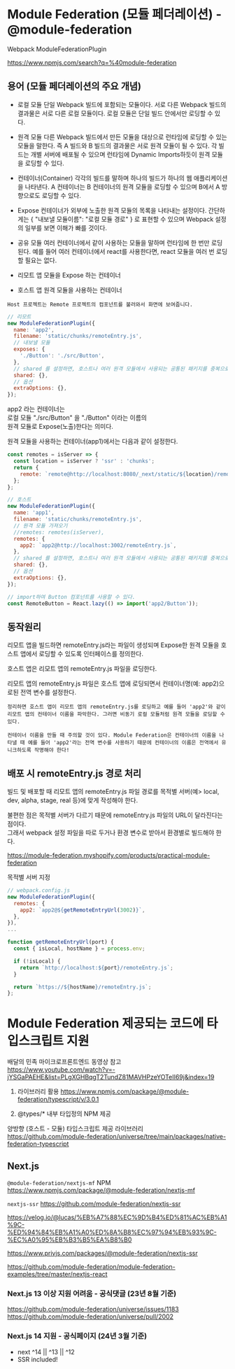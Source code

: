 # Module Federation (모듈 페더레이션) - @module-federation

Webpack ModuleFederationPlugin

https://www.npmjs.com/search?q=%40module-federation

## 용어 (모듈 페더레이션의 주요 개념)

- 로컬 모듈
  단일 Webpack 빌드에 포함되는 모듈이다.
  서로 다른 Webpack 빌드의 결과물은 서로 다른 로컬 모듈이다.
  로컬 모듈은 단일 빌드 안에서만 로딩할 수 있다.

- 원격 모듈
  다른 Webpack 빌드에서 만든 모듈을 대상으로 런타임에 로딩할 수 있는 모듈을 말한다.
  즉 A 빌드와 B 빌드의 결과물은 서로 원격 모듈이 될 수 있다.
  각 빌드는 개별 서버에 배포될 수 있으며 런타임에 Dynamic Imports하듯이 원격 모듈을 로딩할 수 있다.

- 컨테이너(Container)
  각각의 빌드를 말하며 하나의 빌드가 하나의 웹 애플리케이션을 나타낸다.
  A 컨테이너는 B 컨테이너의 원격 모듈을 로딩할 수 있으며 B에서 A 방향으로도 로딩할 수 있다.

- Expose
  컨테이너가 외부에 노출한 원격 모듈의 목록을 나타내는 설정이다.
  간단하게는 { "내보낼 모듈이름": "로컬 모듈 경로" } 로 표현할 수 있으며 Webpack 설정의 일부를 보면 이해가 빠를 것이다.

- 공유 모듈
  여러 컨테이너에서 같이 사용하는 모듈을 말하며 런타임에 한 번만 로딩된다.
  예를 들어 여러 컨테이너에서 react를 사용한다면, react 모듈을 여러 번 로딩할 필요는 없다.

- 리모트 앱
  모듈을 Expose 하는 컨테이너

- 호스트 앱
  원격 모듈을 사용하는 컨테이너

`Host 프로젝트는 Remote 프로젝트의 컴포넌트를 불러와서 화면에 보여줍니다.`

```javascript
// 리모트
new ModuleFederationPlugin({
  name: 'app2',
  filename: 'static/chunks/remoteEntry.js',
  // 내보낼 모듈
  exposes: {
    './Button': './src/Button',
  },
  // shared 를 설정하면, 호스트나 여러 원격 모듈에서 사용되는 공통된 패키지를 중복으로 불러오는 걸 방지
  shared: {},
  // 옵션
  extraOptions: {},
});
```

app2 라는 컨테이너는  
로컬 모듈 "./src/Button" 을 "./Button" 이라는 이름의  
원격 모듈로 Expose(노출)한다는 의미다.

원격 모듈을 사용하는 컨테이너(app1)에서는 다음과 같이 설정한다.

```javascript
const remotes = isServer => {
  const location = isServer ? 'ssr' : 'chunks';
  return {
    remote: `remote@http://localhost:8080/_next/static/${location}/remoteEntry.js`, // React.lazy(() => import("remote/<내보내기 exposes 모듈명>"));
  };
};

// 호스트
new ModuleFederationPlugin({
  name: 'app1',
  filename: 'static/chunks/remoteEntry.js',
  // 원격 모듈 가져오기
  //remotes: remotes(isServer),
  remotes: {
    app2: `app2@http://localhost:3002/remoteEntry.js`,
  },
  // shared 를 설정하면, 호스트나 여러 원격 모듈에서 사용되는 공통된 패키지를 중복으로 불러오는 걸 방지
  shared: {},
  // 옵션
  extraOptions: {},
});

// import하여 Button 컴포넌트를 사용할 수 있다.
const RemoteButton = React.lazy(() => import('app2/Button'));
```

## 동작원리

리모트 앱을 빌드하면 remoteEntry.js라는 파일이 생성되며 Expose한 원격 모듈을 호스트 앱에서 로딩할 수 있도록 인터페이스를 정의한다.

호스트 앱은 리모트 앱의 remoteEntry.js 파일을 로딩한다.

리모트 앱의 remoteEntry.js 파일은 호스트 앱에 로딩되면서 컨테이너명(예: app2)으로된 전역 변수를 설정한다.

`정리하면 호스트 앱이 리모트 앱의 remoteEntry.js를 로딩하고 예를 들어 'app2'와 같이 리모트 앱의 컨테이너 이름을 파악한다. 그러면 비동기 로컬 모듈처럼 원격 모듈을 로딩할 수 있다.`

`컨테이너 이름을 만들 때 주의할 것이 있다. Module Federation은 컨테이너의 이름을 나타낼 때 예를 들어 'app2'라는 전역 변수를 사용하기 때문에 컨테이너의 이름은 전역에서 유니크하도록 작명해야 한다!`

## 배포 시 remoteEntry.js 경로 처리

빌드 및 배포할 때 리모트 앱의 remoteEntry.js 파일 경로를 목적별 서버(예> local, dev, alpha, stage, real 등)에 맞게 작성해야 한다.

불편한 점은 목적별 서버가 다르기 때문에 remoteEntry.js 파일의 URL이 달라진다는 점이다.  
그래서 webpack 설정 파일을 따로 두거나 환경 변수로 받아서 환경별로 빌드해야 한다.

https://module-federation.myshopify.com/products/practical-module-federation

목적별 서버 지정

```javascript
// webpack.config.js
new ModuleFederationPlugin({
  remotes: {
    app2: `app2@${getRemoteEntryUrl(3002)}`,
  },
}),
...

function getRemoteEntryUrl(port) {
  const { isLocal, hostName } = process.env;

  if (!isLocal) {
    return `http://localhost:${port}/remoteEntry.js`;
  }

  return `https://${hostName}/remoteEntry.js`;
};
```

# Module Federation 제공되는 코드에 타입스크립트 지원

배달의 민족 마이크로프론트엔드 동영상 참고  
https://www.youtube.com/watch?v=-jYSGaPAEHE&list=PLgXGHBqgT2TundZ81MAVHPzeYOTeII69j&index=19

1. 라이브러리 활용
   https://www.npmjs.com/package/@module-federation/typescript/v/3.0.1

2. @types/\* 내부 타입정의 NPM 제공

양방향 (호스트 - 모듈) 타입스크립트 제공 라이브러리  
https://github.com/module-federation/universe/tree/main/packages/native-federation-typescript

## Next.js

`@module-federation/nextjs-mf` NPM  
https://www.npmjs.com/package/@module-federation/nextjs-mf

`nextjs-ssr`
https://github.com/module-federation/nextjs-ssr

https://velog.io/@lucas/%EB%A7%88%EC%9D%B4%ED%81%AC%EB%A1%9C-%ED%94%84%EB%A1%A0%ED%8A%B8%EC%97%94%EB%93%9C-%EC%A0%95%EB%B3%B5%EA%B8%B0

https://www.privjs.com/packages/@module-federation/nextjs-ssr

https://github.com/module-federation/module-federation-examples/tree/master/nextjs-react

### Next.js 13 이상 지원 어려움 - 공식댓글 (23년 8월 기준)

https://github.com/module-federation/universe/issues/1183
https://github.com/module-federation/universe/pull/2002

### Next.js 14 지원 - 공식페이지 (24년 3월 기준)

- next ^14 || ^13 || ^12
- SSR included!
